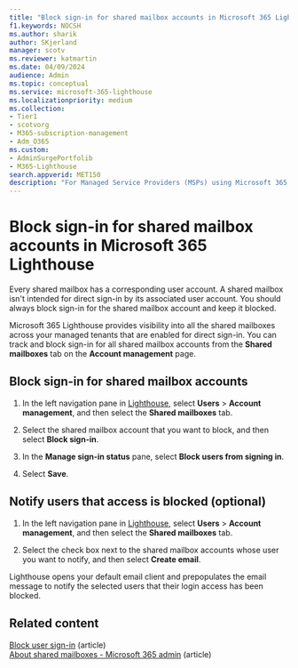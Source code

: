 ```yaml
---
title: "Block sign-in for shared mailbox accounts in Microsoft 365 Lighthouse"
f1.keywords: NOCSH
ms.author: sharik
author: SKjerland
manager: scotv
ms.reviewer: katmartin
ms.date: 04/09/2024
audience: Admin
ms.topic: conceptual
ms.service: microsoft-365-lighthouse
ms.localizationpriority: medium
ms.collection:
- Tier1
- scotvorg
- M365-subscription-management
- Adm_O365
ms.custom:
- AdminSurgePortfolib
- M365-Lighthouse                         
search.appverid: MET150
description: "For Managed Service Providers (MSPs) using Microsoft 365 Lighthouse, learn how to block sign-in on shared mailbox accounts."
---
```


# Block sign-in for shared mailbox accounts in Microsoft 365 Lighthouse

Every shared mailbox has a corresponding user account. A shared mailbox isn't intended for direct sign-in by its associated user account. You should always block sign-in for the shared mailbox account and keep it blocked.

Microsoft 365 Lighthouse provides visibility into all the shared mailboxes across your managed tenants that are enabled for direct sign-in. You can track and block sign-in for all shared mailbox accounts from the **Shared mailboxes** tab on the **Account management** page.

## Block sign-in for shared mailbox accounts

1. In the left navigation pane in <a href="https://go.microsoft.com/fwlink/p/?linkid=2168110" target="_blank">Lighthouse</a>, select **Users** > **Account management**, and then select the **Shared mailboxes** tab.

2. Select the shared mailbox account that you want to block, and then select **Block sign-in**.

3. In the **Manage sign-in status** pane, select **Block users from signing in**.

4. Select **Save**.

## Notify users that access is blocked (optional)

1. In the left navigation pane in <a href="https://go.microsoft.com/fwlink/p/?linkid=2168110" target="_blank">Lighthouse</a>, select **Users** > **Account management**, and then select the **Shared mailboxes** tab.

2. Select the check box next to the shared mailbox accounts whose user you want to notify, and then select **Create email**.

Lighthouse opens your default email client and prepopulates the email message to notify the selected users that their login access has been blocked.

## Related content

[Block user sign-in](m365-lighthouse-block-user-signin.md) (article)\
[About shared mailboxes - Microsoft 365 admin](../admin/email/about-shared-mailboxes.md) (article)
